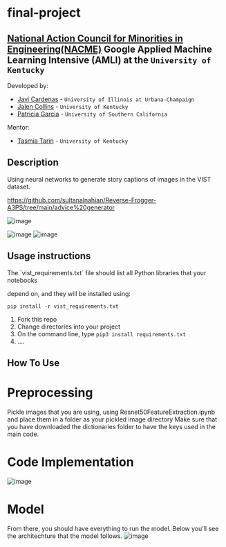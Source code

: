 <!--
Team SoIC' final project
-->
# final-project
## [National Action Council for Minorities in Engineering(NACME)](https://www.nacme.org) Google Applied Machine Learning Intensive (AMLI) at the `University of Kentucky`

<!--
List all of the members who developed the project and
link to each members respective GitHub profile
-->
Developed by: 
- [Javi Cardenas](https://github.com/javic99) - `University of Illinois at Urbana-Champaign`
- [Jalen Collins](https://github.com/kingjalen22) - `University of Kentucky` 
- [Patricia Garcia](https://github.com/pagarc134) - `University of Southern California` 

Mentor:
- [Tasmia Tarin](https://github.com/tasmiatasrin) - `University of Kentucky`

## Description
<!--
Give a short description on what your project accomplishes and what tools is uses. In addition, you can drop screenshots directly into your README file to add them to your README. Take these from your presentations.

-->Using neural networks to generate story captions of images in the VIST dataset. 

https://github.com/sultanalnahian/Reverse-Frogger-A3PS/tree/main/advice%20generator

![image](https://user-images.githubusercontent.com/85462843/128641293-c6e55376-c23f-469f-863a-681679dbe761.png)

![image](https://user-images.githubusercontent.com/85462843/127542049-f0e734c2-d5d3-4c33-8b45-a1f6a9b101ed.png)
![image](https://user-images.githubusercontent.com/85462843/128640611-6e2522d0-01f9-48eb-9e3d-fa67a422120a.png)


## Usage instructions
<!--
Give details on how to install fork and install your project. You can get all of the python dependencies for your project by typing `pip3 freeze requirements.txt` on the system that runs your project. Add the generated `requirements.txt` to this repo.
-->The `vist_requirements.txt` file should list all Python libraries that your notebooks
depend on, and they will be installed using:

```
pip install -r vist_requirements.txt
```

1. Fork this repo
2. Change directories into your project
3. On the command line, type `pip3 install requirements.txt`
4. ....

## How To Use
# Preprocessing 
Pickle images that you are using, using Resnet50FeatureExtraction.ipynb and place them in a folder as your pickled image directory
Make sure that you have downloaded the dictionaries folder to have the keys used in the main code. 
# Code Implementation 
![image](https://user-images.githubusercontent.com/85462843/128641214-7287914c-e23f-4c73-96d6-b109ee09669a.png)

# Model
From there, you should have everything to run the model. Below you'll see the architechture that the model follows.
![image](https://user-images.githubusercontent.com/85462843/128641227-e77d6edf-4439-4339-90e3-ab7ca61c7f69.png)


